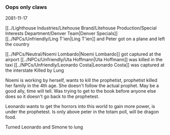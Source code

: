 ### Oops only claws

2081-11-17

[[../Lighthouse Industries/Litehouse Brand/Litehouse Production/Special Interests Department/Denver Team|Denver Specials]]
[[../NPCs/Unfriendly/Ling T'ien|Ling T'ien]] and Peter got on a plane and left the country

[[../NPCs/Neutral/Noemi Lombardo|Noemi Lombardo]] got captured at the airport
[[../NPCs/Unfriendly/Uta Hoffmann|Uta Hoffmann]] was killed in the taxi
[[../NPCs/Unfriendly/Leonardo Costa|Leonardo Costa]] was captured at the interstate Killed by Lung

Noemi is working by herself, wants to kill the prophetist, prophetist killed her family in the 4th age. She doesn't follow the actual prophet. May be a good ally, time will tell. Was trying to get to the book before anyone else does so it doesn't go back to the prophetest. 

Leonardo wants to get the horrors into this world to gain more power, is under the prophetest. Is only above peter in the totam poll, will be dragon food.

Turned Leonardo and Simone to lung
